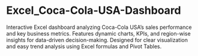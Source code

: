 # Excel_Coca-Cola-USA-Dashboard
Interactive Excel dashboard analyzing Coca-Cola USA’s sales performance and key business metrics. Features dynamic charts, KPIs, and region-wise insights for data-driven decision-making. Designed for clear visualization and easy trend analysis using Excel formulas and Pivot Tables.

